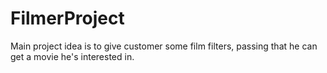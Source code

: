 # FilmerProject
Main project idea is to give customer some film filters,
passing that he can get a movie he's interested in.
